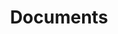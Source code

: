 ---
layout: layouts/base.njk
title: Documents
eleventyNavigation:
    key: documents
    parent: association
    order: 3
---